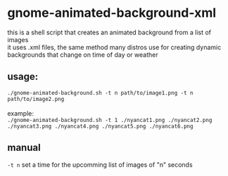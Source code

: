 # gnome-animated-background-xml

this is a shell script that creates an animated background from a list of images <br>
it uses .xml files, the same method many distros use for creating dynamic backgrounds that change on time of day or weather

## usage:
```./gnome-animated-background.sh -t n path/to/image1.png -t n path/to/image2.png``` <br><br>
example: <br>
```./gnome-animated-background.sh -t 1 ./nyancat1.png ./nyancat2.png ./nyancat3.png ./nyancat4.png ./nyancat5.png ./nyancat6.png```




## manual

`-t n` set a time for the upcomming list of images of "n" seconds

